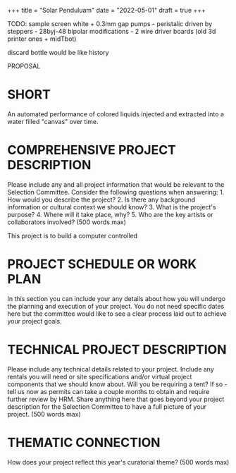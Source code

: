 +++
title = "Solar Penduluam"
date = "2022-05-01"
draft = true
+++

TODO:
sample screen white + 0.3mm gap
pumps - peristalic driven by steppers
    - 28byj-48 bipolar modifications
    - 2 wire driver boards (old 3d printer ones + midTbot)


discard bottle would be like history


PROPOSAL

# SHORT
An automated performance of colored liquids injected and extracted into a water filled "canvas" over time. 


# COMPREHENSIVE PROJECT DESCRIPTION
Please include any and all project information that would be relevant to the Selection Committee. Consider the following questions when answering: 1. How would you describe the project? 2. Is there any background information or cultural context we should know? 3. What is the project's purpose? 4. Where will it take place, why? 5. Who are the key artists or collaborators involved? (500 words max) 

This project is to build a computer controlled 


# PROJECT SCHEDULE OR WORK PLAN
In this section you can include your any details about how you will undergo the planning and execution of your project. You do not need specific dates here but the committee would like to see a clear process laid out to achieve your project goals. 


# TECHNICAL PROJECT DESCRIPTION
Please include any technical details related to your project. Include any rentals you will need or site specifications and/or virtual project components that we should know about. Will you be requiring a tent? If so - tell us now as permits can take a couple months to obtain and require further review by HRM. Share anything here that goes beyond your project description for the Selection Committee to have a full picture of your project. (500 words max)


# THEMATIC CONNECTION
How does your project reflect this year's curatorial theme? (500 words max) 

